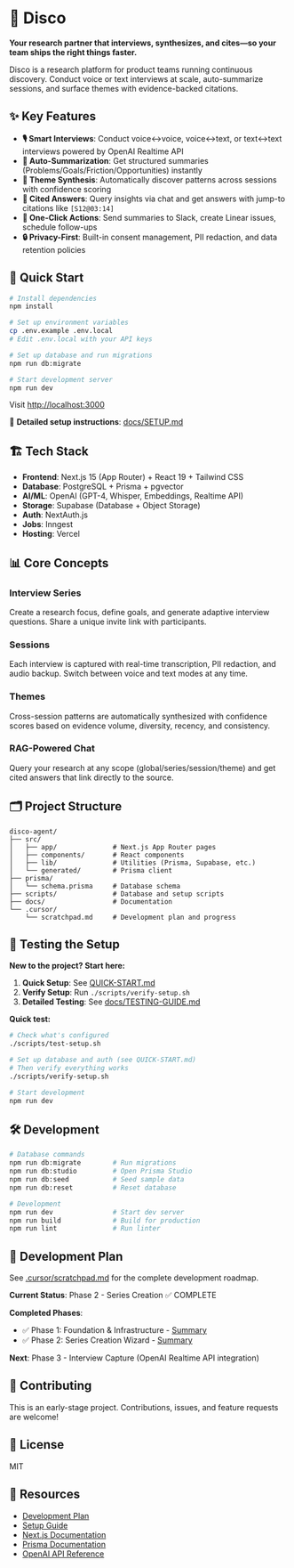 # 🎵 Disco

**Your research partner that interviews, synthesizes, and cites—so your team ships the right things faster.**

Disco is a research platform for product teams running continuous discovery. Conduct voice or text interviews at scale, auto-summarize sessions, and surface themes with evidence-backed citations.

## ✨ Key Features

- **🎙️ Smart Interviews**: Conduct voice↔voice, voice↔text, or text↔text interviews powered by OpenAI Realtime API
- **📝 Auto-Summarization**: Get structured summaries (Problems/Goals/Friction/Opportunities) instantly
- **🎯 Theme Synthesis**: Automatically discover patterns across sessions with confidence scoring
- **💬 Cited Answers**: Query insights via chat and get answers with jump-to citations like `[S12@03:14]`
- **🔗 One-Click Actions**: Send summaries to Slack, create Linear issues, schedule follow-ups
- **🔒 Privacy-First**: Built-in consent management, PII redaction, and data retention policies

## 🚀 Quick Start

```bash
# Install dependencies
npm install

# Set up environment variables
cp .env.example .env.local
# Edit .env.local with your API keys

# Set up database and run migrations
npm run db:migrate

# Start development server
npm run dev
```

Visit [http://localhost:3000](http://localhost:3000)

📖 **Detailed setup instructions**: [docs/SETUP.md](./docs/SETUP.md)

## 🏗️ Tech Stack

- **Frontend**: Next.js 15 (App Router) + React 19 + Tailwind CSS
- **Database**: PostgreSQL + Prisma + pgvector
- **AI/ML**: OpenAI (GPT-4, Whisper, Embeddings, Realtime API)
- **Storage**: Supabase (Database + Object Storage)
- **Auth**: NextAuth.js
- **Jobs**: Inngest
- **Hosting**: Vercel

## 📊 Core Concepts

### Interview Series

Create a research focus, define goals, and generate adaptive interview questions. Share a unique invite link with participants.

### Sessions

Each interview is captured with real-time transcription, PII redaction, and audio backup. Switch between voice and text modes at any time.

### Themes

Cross-session patterns are automatically synthesized with confidence scores based on evidence volume, diversity, recency, and consistency.

### RAG-Powered Chat

Query your research at any scope (global/series/session/theme) and get cited answers that link directly to the source.

## 🗂️ Project Structure

```
disco-agent/
├── src/
│   ├── app/              # Next.js App Router pages
│   ├── components/       # React components
│   ├── lib/              # Utilities (Prisma, Supabase, etc.)
│   └── generated/        # Prisma client
├── prisma/
│   └── schema.prisma     # Database schema
├── scripts/              # Database and setup scripts
├── docs/                 # Documentation
└── .cursor/
    └── scratchpad.md     # Development plan and progress
```

## 🧪 Testing the Setup

**New to the project? Start here:**

1. **Quick Setup**: See [QUICK-START.md](./QUICK-START.md)
2. **Verify Setup**: Run `./scripts/verify-setup.sh`
3. **Detailed Testing**: See [docs/TESTING-GUIDE.md](./docs/TESTING-GUIDE.md)

**Quick test:**

```bash
# Check what's configured
./scripts/test-setup.sh

# Set up database and auth (see QUICK-START.md)
# Then verify everything works
./scripts/verify-setup.sh

# Start development
npm run dev
```

## 🛠️ Development

```bash
# Database commands
npm run db:migrate        # Run migrations
npm run db:studio         # Open Prisma Studio
npm run db:seed           # Seed sample data
npm run db:reset          # Reset database

# Development
npm run dev               # Start dev server
npm run build             # Build for production
npm run lint              # Run linter
```

## 📝 Development Plan

See [.cursor/scratchpad.md](./.cursor/scratchpad.md) for the complete development roadmap.

**Current Status**: Phase 2 - Series Creation ✅ COMPLETE

**Completed Phases**:

- ✅ Phase 1: Foundation & Infrastructure - [Summary](./docs/PHASE1-SUMMARY.md)
- ✅ Phase 2: Series Creation Wizard - [Summary](./docs/PHASE2-SUMMARY.md)

**Next**: Phase 3 - Interview Capture (OpenAI Realtime API integration)

## 🤝 Contributing

This is an early-stage project. Contributions, issues, and feature requests are welcome!

## 📄 License

MIT

## 🔗 Resources

- [Development Plan](./.cursor/scratchpad.md)
- [Setup Guide](./docs/SETUP.md)
- [Next.js Documentation](https://nextjs.org/docs)
- [Prisma Documentation](https://www.prisma.io/docs)
- [OpenAI API Reference](https://platform.openai.com/docs)
